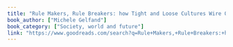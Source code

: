 ```yaml
---
title: "Rule Makers, Rule Breakers: how Tight and Loose Cultures Wire Our World"
book_author: ["Michele Gelfand"]
book_category: ["Society, world and future"]
link: "https://www.goodreads.com/search?q=Rule+Makers,+Rule+Breakers:+how+Tight+and+Loose+Cultures+Wire+Our+World+Michele+Gelfand"
---
```

